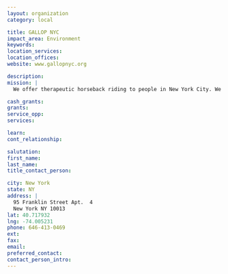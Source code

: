 ```yaml
---
layout: organization
category: local

title: GALLOP NYC
impact_area: Environment
keywords: 
location_services: 
location_offices: 
website: www.gallopnyc.org

description: 
mission: |
  We offer therapeutic horseback riding to people in New York City. We use the horse to provide physical, psychological, cognitive and educational therapies that help people who have learning disabilities or are disabled to gain skills and have fun in a safe, supportive and dignified manner, and at all times based on good horsemanship and respect for both people and the animal.

cash_grants: 
grants: 
service_opp: 
services: 

learn: 
cont_relationship: 

salutation: 
first_name: 
last_name: 
title_contact_person: 

city: New York
state: NY
address: |
  95 Franklin Street Apt.  4    
  New York NY 10013
lat: 40.717932
lng: -74.005231
phone: 646-413-0469
ext: 
fax: 
email: 
preferred_contact: 
contact_person_intro: 
---
```

